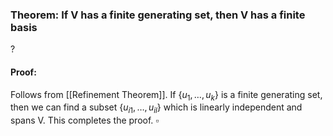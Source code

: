 ### Theorem: If V has a finite generating set, then V has a finite basis
?
#### Proof:
Follows from [[Refinement Theorem]]. If $\{u_{1},\dots,u_{k}\}$ is a finite generating set, then we can find a subset $\{u_{i1},\dots,u_{il}\}$ which is linearly independent and spans V.
This completes the proof. $\square$
<!--SR:!2025-10-17,63,310-->
